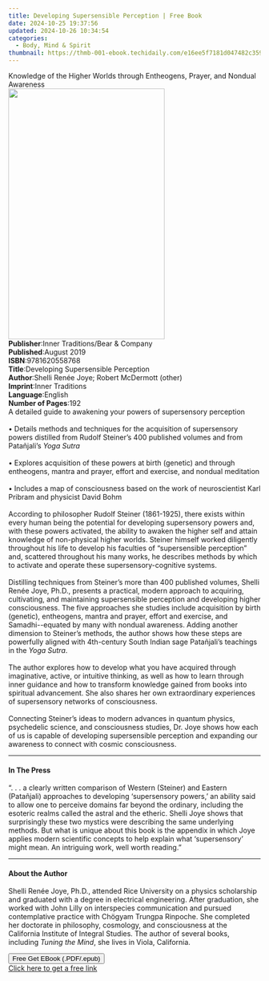 ```yaml
---
title: Developing Supersensible Perception | Free Book
date: 2024-10-25 19:37:56
updated: 2024-10-26 10:34:54
categories:
  - Body, Mind & Spirit
thumbnail: https://thmb-001-ebook.techidaily.com/e16ee5f7181d047482c3596706147a2cabb110c599f7a1fa1ddef152434f0abc.jpg
---
```

<main id="book-container">
  <div class="flex flex-col">
    <div class="book-brief flex-1 py-6 px-4 sm:p-6 md:py-10 md:px-8">
      <!-- brief-->
      <div class="book-brief-main">
        Knowledge of the Higher Worlds through Entheogens, Prayer, and Nondual
        Awareness
      </div>
    </div>
    <div
      class="book-meta-info flex-1 grid gap-4 col-start-1 col-end-3 row-start-1 sm:mb-6 sm:grid-cols-4 lg:gap-6 lg:col-start-2 lg:row-end-6 lg:row-span-6 lg:mb-0"
    >
      <div
        class="book-meta-info-left place-content-center mt-4 p-4 text-sm leading-6 col-start-2 col-span-2 dark:text-slate-400"
      >
        <img
          class="w-full h-500 object-cover rounded-lg sm:h-255 sm:col-span-2 lg:col-span-full"
          src="https://img-001-ebook.techidaily.com/33f7869ecac22ed5ceb924034cb8846ba9a48fcdb70b07d50d4cbcbba2d27ce1.jpg"
          alt=""
          width="312"
          height="500"
        />
      </div>
      <div
        class="book-meta-info-right mt-2 col-start-1 row-start-2 col-span-3 self-center"
      >
        <!-- meta data  -->
        <div class="flex flex-col px-4 md:px-8">
          <div class="flex-1">
            <strong>Publisher</strong>:<span class="px-2"
              >Inner Traditions/Bear &amp; Company</span
            >
          </div>
          <div class="flex-1">
            <strong>Published</strong>:<span class="px-2">August 2019</span>
          </div>
          <div class="flex-1">
            <strong>ISBN</strong>:<span class="px-2">9781620558768</span>
          </div>
          <div class="flex-1">
            <strong>Title</strong>:<span class="px-2"
              >Developing Supersensible Perception</span
            >
          </div>
          <div class="flex-1">
            <strong>Author</strong>:<span class="px-2"
              >Shelli Renée Joye; Robert McDermott (other)</span
            >
          </div>
          <div class="flex-1">
            <strong>Imprint</strong>:<span class="px-2">Inner Traditions</span>
          </div>
          <div class="flex-1">
            <strong>Language</strong>:<span class="px-2">English</span>
          </div>
          <div class="flex-1">
            <strong>Number of Pages</strong>:<span class="px-2">192</span>
          </div>
        </div>
      </div>
    </div>
    <div class="book-description flex-1 py-6 px-4 sm:p-6 md:py-10 md:px-8">
      <div class="book-description-main">
        <div accordion-content="" id="description">
          A detailed guide to awakening your powers of supersensory perception
          <br /><br />• Details methods and techniques for the acquisition of
          supersensory powers distilled from Rudolf Steiner’s 400 published
          volumes and from Patañjali’s <i>Yoga Sutra</i> <br /><br />• Explores
          acquisition of these powers at birth (genetic) and through entheogens,
          mantra and prayer, effort and exercise, and nondual meditation
          <br /><br />• Includes a map of consciousness based on the work of
          neuroscientist Karl Pribram and physicist David Bohm
          <br /><br />According to philosopher Rudolf Steiner (1861-1925), there
          exists within every human being the potential for developing
          supersensory powers and, with these powers activated, the ability to
          awaken the higher self and attain knowledge of non-physical higher
          worlds. Steiner himself worked diligently throughout his life to
          develop his faculties of “supersensible perception” and, scattered
          throughout his many works, he describes methods by which to activate
          and operate these supersensory-cognitive systems.
          <br /><br />Distilling techniques from Steiner’s more than 400
          published volumes, Shelli Renée Joye, Ph.D., presents a practical,
          modern approach to acquiring, cultivating, and maintaining
          supersensible perception and developing higher consciousness. The five
          approaches she studies include acquisition by birth (genetic),
          entheogens, mantra and prayer, effort and exercise, and
          Samadhi--equated by many with nondual awareness. Adding another
          dimension to Steiner’s methods, the author shows how these steps are
          powerfully aligned with 4th-century South Indian sage Patañjali’s
          teachings in the <i>Yoga Sutra</i>. <br /><br />The author explores
          how to develop what you have acquired through imaginative, active, or
          intuitive thinking, as well as how to learn through inner guidance and
          how to transform knowledge gained from books into spiritual
          advancement. She also shares her own extraordinary experiences of
          supersensory networks of consciousness. <br /><br />Connecting
          Steiner’s ideas to modern advances in quantum physics, psychedelic
          science, and consciousness studies, Dr. Joye shows how each of us is
          capable of developing supersensible perception and expanding our
          awareness to connect with cosmic consciousness.
        </div>
        <div class="accordion-fader"></div>
      </div>
    </div>
    <div class="book-excerpts flex-1 py-6 px-4 sm:p-6 md:py-10 md:px-8">
      <!-- excerpts-->
      <div class="book-excerpts-main">
        <hr />
        <h4 class="placeholder placeholder-heading">
          <span>In The Press</span>
        </h4>
        <p>
          “. . . a clearly written comparison of Western (Steiner) and Eastern
          (Patañjali) approaches to developing ‘supersensory powers,’ an ability
          said to allow one to perceive domains far beyond the ordinary,
          including the esoteric realms called the astral and the etheric.
          Shelli Joye shows that surprisingly these two mystics were describing
          the same underlying methods. But what is unique about this book is the
          appendix in which Joye applies modern scientific concepts to help
          explain what ‘supersensory’ might mean. An intriguing work, well worth
          reading.”
        </p>
      </div>
    </div>
    <div class="book-about-author flex-1 py-6 px-4 sm:p-6 md:py-10 md:px-8">
      <!-- about author-->
      <div class="book-main-author-main">
        <hr />
        <h4 class="placeholder placeholder-heading">
          <span>About the Author</span>
        </h4>
        <p>
          Shelli Renée Joye, Ph.D., attended Rice University on a physics
          scholarship and graduated with a degree in electrical engineering.
          After graduation, she worked with John Lilly on interspecies
          communication and pursued contemplative practice with Chögyam Trungpa
          Rinpoche. She completed her doctorate in philosophy, cosmology, and
          consciousness at the California Institute of Integral Studies. The
          author of several books, including <i>Tuning the Mind</i>, she lives
          in Viola, California.
        </p>
      </div>
    </div>
    <div class="book-free-get flex-1 py-6 px-4 sm:p-6 md:py-10 md:px-8">
      <button
        id="btn-free-get"
        class="bg-blue-500 hover:bg-blue-700 text-white font-bold py-2 px-4 rounded"
      >
        Free Get EBook (.PDF/.epub)
      </button>
      <div id="countdown-display" class="px-2 text-lg mt-2"></div>
      <a
        id="free-link"
        class="hidden bg-blue-500 hover:bg-blue-700 text-white font-bold py-2 px-4 rounded"
        href="https://www.ebooks.com/en-us/book/209518622/developing-supersensible-perception/shelli-ren-e-joye/"
        target="_blank"
        >Click here to get a free link</a
      >
    </div>
    <script>
      let countdownTime = 0;
      let countdownInterval = null;
      document
        .getElementById('btn-free-get')
        .addEventListener('click', startCountdown);
      function startCountdown() {
        countdownTime = new Date().getTime() + 60000 * 3;
        countdownInterval = setInterval(updateCountdown, 1000);
        document.getElementById('btn-free-get').disabled = true;
        document
          .getElementById('btn-free-get')
          .classList.add('bg-gray-500', 'cursor-not-allowed');
      }
      function updateCountdown() {
        let currentTime = new Date().getTime();
        let timeLeft = countdownTime - currentTime;
        let secondsLeft = Math.floor(timeLeft / 1000);
        document.getElementById('countdown-display').innerHTML =
          `Remaining time: ${secondsLeft} seconds.`;
        if (secondsLeft <= 0) {
          clearInterval(countdownInterval);
          document.getElementById('btn-free-get').classList.add('hidden');
          document.getElementById('free-link').classList.remove('hidden');
          document.getElementById('countdown-display').innerHTML = '';
        }
      }
    </script>
  </div>
</main>
